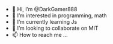 - 👋 Hi, I’m @DarkGamer888
- 👀 I’m interested in programming, math
- 🌱 I’m currently learning Js
- 💞️ I’m looking to collaborate on MIT
- 📫 How to reach me ...

<!---
DarkGamer888/DarkGamer888 is a ✨ special ✨ repository because its `README.md` (this file) appears on your GitHub profile.
You can click the Preview link to take a look at your changes.
--->
